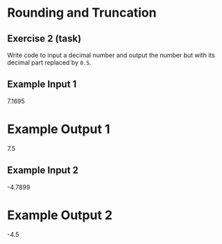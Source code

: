 # Rounding and Truncation
## Exercise 2 (task)

Write code to input a decimal number and output the number but with its decimal part replaced by `0.5`.

## Example Input 1
7.1695

# Example Output 1
7.5

## Example Input 2
-4.7899

# Example Output 2
-4.5